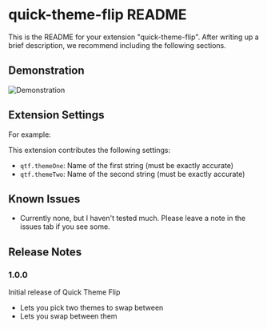 # quick-theme-flip README

This is the README for your extension "quick-theme-flip". After writing up a brief description, we recommend including the following sections.

## Demonstration

![Demonstration](http://i.imgur.com/bUfVXqh.gifv)

## Extension Settings

For example:

This extension contributes the following settings:

* `qtf.themeOne`: Name of the first string (must be exactly accurate)
* `qtf.themeTwo`: Name of the second string (must be exactly accurate)

## Known Issues

* Currently none, but I haven't tested much. Please leave a note in the issues tab if you see some.
## Release Notes

### 1.0.0

Initial release of Quick Theme Flip

* Lets you pick two themes to swap between
* Lets you swap between them
